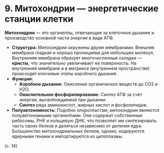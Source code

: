 # 9. Митохондрии — энергетические станции клетки

**Митохондрии** — это органеллы, отвечающие за клеточное дыхание и производство основной части энергии в виде АТФ.

*   **Структура:** Митохондрии окружены двумя мембранами. Внешняя мембрана гладкая и хорошо проницаема для небольших молекул. Внутренняя мембрана образует многочисленные складки — **кристы**, что значительно увеличивает ее поверхность. На внутренней мембране и в матриксе (внутреннем пространстве) происходят ключевые этапы аэробного дыхания.
*   **Функции:**
    *   **Аэробное дыхание:** Окисление органических веществ до CO2 и H2O.
    *   **Окислительное фосфорилирование:** Синтез АТФ за счет энергии, высвобождаемой при дыхании.
    *   **Синтез** ряда аминокислот, жирных кислот и фосфолипидов.
*   **Полуавтономность:** Подобно хлоропластам, митохондрии являются полуавтономными органеллами. Они содержат собственные рибосомы, РНК и кольцевую ДНК, что позволяет им синтезировать часть своих белков и делиться независимо от деления ядра. Большинство митохондриальных белков, однако, кодируются ядерными генами и импортируются из цитоплазмы.

(с. 14)

